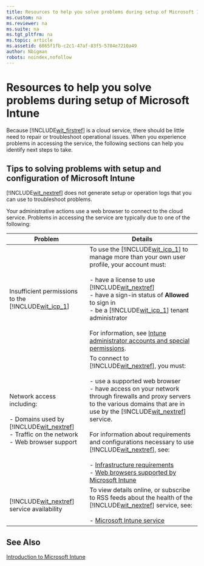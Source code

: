 ```yaml
---
title: Resources to help you solve problems during setup of Microsoft Intune
ms.custom: na
ms.reviewer: na
ms.suite: na
ms.tgt_pltfrm: na
ms.topic: article
ms.assetid: 6865f1fb-c2c1-47af-83f5-5704e7210a49
author: Nbigman
robots: noindex,nofollow
---
```

# Resources to help you solve problems during setup of Microsoft Intune
Because [!INCLUDE[wit_firstref](/includes/wit_firstref_md.md)] is a cloud service, there should be little need to repair or troubleshoot operational issues. When you experience problems in accessing the service, the following sections can help you identify next steps to take.

## <a name="BKMK_ResolveSetupProblems"></a>Tips to solving problems with setup and configuration of Microsoft Intune
[!INCLUDE[wit_nextref](/includes/wit_nextref_md.md)] does not generate setup or operation logs that you can use to troubleshoot problems.

Your administrative actions use a web browser to connect to the cloud service. Problems in accessing the service are typically due to one of the following:

|Problem|Details|
|-----------|-----------|
|Insufficient permissions to the [!INCLUDE[wit_icp_1](/includes/wit_icp_1_md.md)]|To use the [!INCLUDE[wit_icp_1](/includes/wit_icp_1_md.md)] to manage more than your own user profile, your account must:<br /><br />-   have a license to use [!INCLUDE[wit_nextref](/includes/wit_nextref_md.md)]<br />-   have a sign-in status of **Allowed** to sign in<br />-   be a [!INCLUDE[wit_icp_1](/includes/wit_icp_1_md.md)] tenant administrator<br /><br />For information, see [Intune administrator accounts and special permissions](what-to-know-before-setting-up-microsoft-intune.md#BKMK_AdminAccounts).|
|Network access including:<br /><br />-   Domains used by [!INCLUDE[wit_nextref](/includes/wit_nextref_md.md)]<br />-   Traffic on the network<br />-   Web browser support|To connect to [!INCLUDE[wit_nextref](/includes/wit_nextref_md.md)], you must:<br /><br />-   use a supported web browser<br />-   have access on your network through firewalls and proxy servers to the various domains that are in use by the [!INCLUDE[wit_nextref](/includes/wit_nextref_md.md)] service.<br /><br />For information about requirements and configurations necessary to use [!INCLUDE[wit_nextref](/includes/wit_nextref_md.md)], see:<br /><br />-   [Infrastructure requirements](network-infrastructure-requirements-for-microsoft-intune.md#BKMK_InfrastructureReqs)<br />-   [Web browsers supported by Microsoft Intune](network-infrastructure-requirements-for-microsoft-intune.md#BKMK_SupportedBrowsers)|
|[!INCLUDE[wit_nextref](/includes/wit_nextref_md.md)] service availability|To view details online, or subscribe to RSS feeds about the health of the [!INCLUDE[wit_nextref](/includes/wit_nextref_md.md)] service, see:<br /><br />-   [Microsoft Intune service](http://status.manage.microsoft.com/)|

## See Also
[Introduction to Microsoft Intune](introduction-to-microsoft-intune.md)

